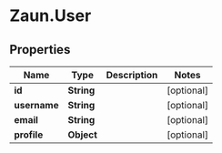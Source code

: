 # Zaun.User

## Properties
Name | Type | Description | Notes
------------ | ------------- | ------------- | -------------
**id** | **String** |  | [optional] 
**username** | **String** |  | [optional] 
**email** | **String** |  | [optional] 
**profile** | **Object** |  | [optional] 


